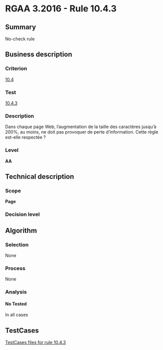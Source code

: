 # RGAA 3.2016 - Rule 10.4.3

## Summary
No-check rule


## Business description

### Criterion
[10.4](http://references.modernisation.gouv.fr/rgaa-accessibilite/criteres.html#crit-10-4)

### Test
[10.4.3](http://references.modernisation.gouv.fr/rgaa-accessibilite/criteres.html#test-10-4-3)

### Description
Dans chaque page Web, l’augmentation de la taille des caractères jusqu’à 200%, au moins, ne doit pas provoquer de perte d’information. Cette règle est-elle respectée ?

### Level
**AA**


## Technical description

### Scope
**Page**

### Decision level


## Algorithm

### Selection
None

### Process
None

### Analysis

#### No Tested
In all cases


##  TestCases

[TestCases files for rule 10.4.3](https://github.com/Asqatasun/Asqatasun/tree/RGAA_3.2016/rules/rules-rgaa3.2016/src/test/resources/testcases/rgaa32016/Rgaa32016Rule100403/)


